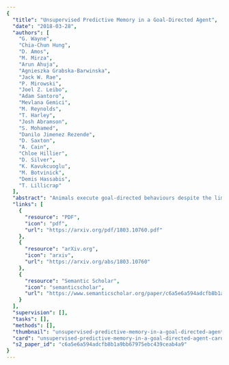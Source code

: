 ```yaml
---
{
  "title": "Unsupervised Predictive Memory in a Goal-Directed Agent",
  "date": "2018-03-28",
  "authors": [
    "G. Wayne",
    "Chia-Chun Hung",
    "D. Amos",
    "M. Mirza",
    "Arun Ahuja",
    "Agnieszka Grabska-Barwinska",
    "Jack W. Rae",
    "P. Mirowski",
    "Joel Z. Leibo",
    "Adam Santoro",
    "Mevlana Gemici",
    "M. Reynolds",
    "T. Harley",
    "Josh Abramson",
    "S. Mohamed",
    "Danilo Jimenez Rezende",
    "D. Saxton",
    "A. Cain",
    "Chloe Hillier",
    "D. Silver",
    "K. Kavukcuoglu",
    "M. Botvinick",
    "Demis Hassabis",
    "T. Lillicrap"
  ],
  "abstract": "Animals execute goal-directed behaviours despite the limited range and scope of their sensors. To cope, they explore environments and store memories maintaining estimates of important information that is not presently available. Recently, progress has been made with artificial intelligence (AI) agents that learn to perform tasks from sensory input, even at a human level, by merging reinforcement learning (RL) algorithms with deep neural networks, and the excitement surrounding these results has led to the pursuit of related ideas as explanations of non-human animal learning. However, we demonstrate that contemporary RL algorithms struggle to solve simple tasks when enough information is concealed from the sensors of the agent, a property called \"partial observability\". An obvious requirement for handling partially observed tasks is access to extensive memory, but we show memory is not enough; it is critical that the right information be stored in the right format. We develop a model, the Memory, RL, and Inference Network (MERLIN), in which memory formation is guided by a process of predictive modeling. MERLIN facilitates the solution of tasks in 3D virtual reality environments for which partial observability is severe and memories must be maintained over long durations. Our model demonstrates a single learning agent architecture that can solve canonical behavioural tasks in psychology and neurobiology without strong simplifying assumptions about the dimensionality of sensory input or the duration of experiences.",
  "links": [
    {
      "resource": "PDF",
      "icon": "pdf",
      "url": "https://arxiv.org/pdf/1803.10760.pdf"
    },
    {
      "resource": "arXiv.org",
      "icon": "arxiv",
      "url": "https://arxiv.org/abs/1803.10760"
    },
    {
      "resource": "Semantic Scholar",
      "icon": "semanticscholar",
      "url": "https://www.semanticscholar.org/paper/c6a5e6a594adcfb8b1a9bb67975ebc439ceab4a9"
    }
  ],
  "supervision": [],
  "tasks": [],
  "methods": [],
  "thumbnail": "unsupervised-predictive-memory-in-a-goal-directed-agent-thumb.jpg",
  "card": "unsupervised-predictive-memory-in-a-goal-directed-agent-card.jpg",
  "s2_paper_id": "c6a5e6a594adcfb8b1a9bb67975ebc439ceab4a9"
}
---
```



